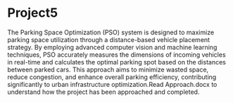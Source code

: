 # Project5
The Parking Space Optimization (PSO) system is designed to maximize parking space utilization through a distance-based vehicle placement strategy. By employing advanced computer vision and machine learning techniques, PSO accurately measures the dimensions of incoming vehicles in real-time and calculates the optimal parking spot based on the distances between parked cars. This approach aims to minimize wasted space, reduce congestion, and enhance overall parking efficiency, contributing significantly to urban infrastructure optimization.Read Approach.docx to understand how the project has been approached and completed.
